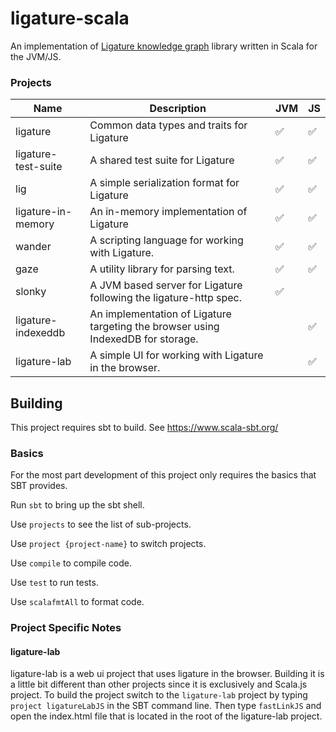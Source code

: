 # ligature-scala
An implementation of [Ligature knowledge graph](https://github.com/almibe/ligature-specification) library written in Scala for the JVM/JS.

### Projects

| Name                | Description                                                                      | JVM | JS |
| ------------------- | -------------------------------------------------------------------------------- | --- | -- |
| ligature            | Common data types and traits for Ligature                                        | ✅   | ✅ |
| ligature-test-suite | A shared test suite for Ligature                                                 | ✅   | ✅ |
| lig                 | A simple serialization format for Ligature                                       | ✅   | ✅ |
| ligature-in-memory  | An in-memory implementation of Ligature                                          | ✅   | ✅ |
| wander              | A scripting language for working with Ligature.                                  | ✅   | ✅ |
| gaze                | A utility library for parsing text.                                              | ✅   | ✅ |
| slonky              | A JVM based server for Ligature following the ligature-http spec.                | ✅   |   |
| ligature-indexeddb  | An implementation of Ligature targeting the browser using IndexedDB for storage. |     | ✅ |
| ligature-lab        | A simple UI for working with Ligature in the browser.                            |     | ✅ |

## Building
This project requires sbt to build.
See https://www.scala-sbt.org/

### Basics

For the most part development of this project only requires the basics that SBT provides.

Run `sbt` to bring up the sbt shell.

Use `projects` to see the list of sub-projects.

Use `project {project-name}` to switch projects.

Use `compile` to compile code.

Use `test` to run tests.

Use `scalafmtAll` to format code.

### Project Specific Notes

#### ligature-lab

ligature-lab is a web ui project that uses ligature in the browser.
Building it is a little bit different than other projects since it is exclusively and Scala.js project.
To build the project switch to the `ligature-lab` project by typing `project ligatureLabJS` in the SBT command line.
Then type `fastLinkJS` and open the index.html file that is located in the root of the ligature-lab project.
